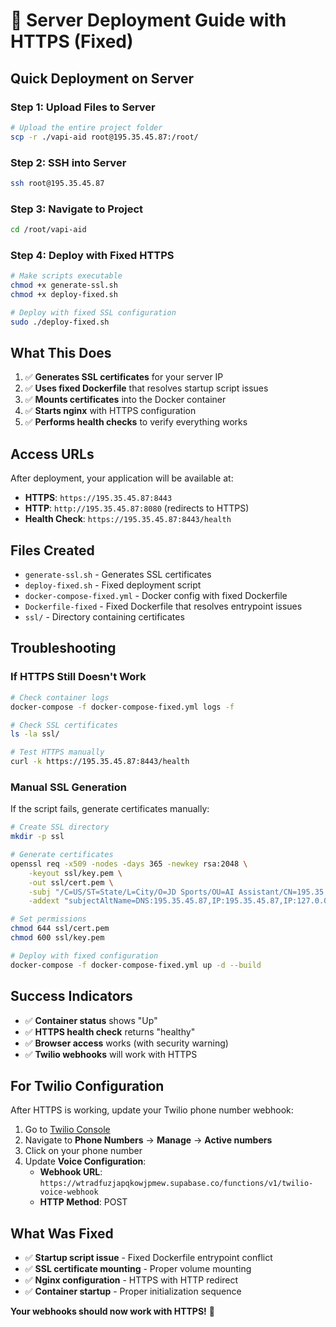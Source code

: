 # 🚀 Server Deployment Guide with HTTPS (Fixed)

## **Quick Deployment on Server**

### **Step 1: Upload Files to Server**

```bash
# Upload the entire project folder
scp -r ./vapi-aid root@195.35.45.87:/root/
```

### **Step 2: SSH into Server**

```bash
ssh root@195.35.45.87
```

### **Step 3: Navigate to Project**

```bash
cd /root/vapi-aid
```

### **Step 4: Deploy with Fixed HTTPS**

```bash
# Make scripts executable
chmod +x generate-ssl.sh
chmod +x deploy-fixed.sh

# Deploy with fixed SSL configuration
sudo ./deploy-fixed.sh
```

## **What This Does**

1. ✅ **Generates SSL certificates** for your server IP
2. ✅ **Uses fixed Dockerfile** that resolves startup script issues
3. ✅ **Mounts certificates** into the Docker container
4. ✅ **Starts nginx** with HTTPS configuration
5. ✅ **Performs health checks** to verify everything works

## **Access URLs**

After deployment, your application will be available at:

- **HTTPS**: `https://195.35.45.87:8443`
- **HTTP**: `http://195.35.45.87:8080` (redirects to HTTPS)
- **Health Check**: `https://195.35.45.87:8443/health`

## **Files Created**

- `generate-ssl.sh` - Generates SSL certificates
- `deploy-fixed.sh` - Fixed deployment script
- `docker-compose-fixed.yml` - Docker config with fixed Dockerfile
- `Dockerfile-fixed` - Fixed Dockerfile that resolves entrypoint issues
- `ssl/` - Directory containing certificates

## **Troubleshooting**

### **If HTTPS Still Doesn't Work**

```bash
# Check container logs
docker-compose -f docker-compose-fixed.yml logs -f

# Check SSL certificates
ls -la ssl/

# Test HTTPS manually
curl -k https://195.35.45.87:8443/health
```

### **Manual SSL Generation**

If the script fails, generate certificates manually:

```bash
# Create SSL directory
mkdir -p ssl

# Generate certificates
openssl req -x509 -nodes -days 365 -newkey rsa:2048 \
    -keyout ssl/key.pem \
    -out ssl/cert.pem \
    -subj "/C=US/ST=State/L=City/O=JD Sports/OU=AI Assistant/CN=195.35.45.87" \
    -addext "subjectAltName=DNS:195.35.45.87,IP:195.35.45.87,IP:127.0.0.1,IP:0.0.0.0"

# Set permissions
chmod 644 ssl/cert.pem
chmod 600 ssl/key.pem

# Deploy with fixed configuration
docker-compose -f docker-compose-fixed.yml up -d --build
```

## **Success Indicators**

- ✅ **Container status** shows "Up"
- ✅ **HTTPS health check** returns "healthy"
- ✅ **Browser access** works (with security warning)
- ✅ **Twilio webhooks** will work with HTTPS

## **For Twilio Configuration**

After HTTPS is working, update your Twilio phone number webhook:

1. Go to [Twilio Console](https://console.twilio.com/)
2. Navigate to **Phone Numbers** → **Manage** → **Active numbers**
3. Click on your phone number
4. Update **Voice Configuration**:
   - **Webhook URL**: `https://wtradfuzjapqkowjpmew.supabase.co/functions/v1/twilio-voice-webhook`
   - **HTTP Method**: POST

## **What Was Fixed**

- ✅ **Startup script issue** - Fixed Dockerfile entrypoint conflict
- ✅ **SSL certificate mounting** - Proper volume mounting
- ✅ **Nginx configuration** - HTTPS with HTTP redirect
- ✅ **Container startup** - Proper initialization sequence

**Your webhooks should now work with HTTPS!** 🚀
